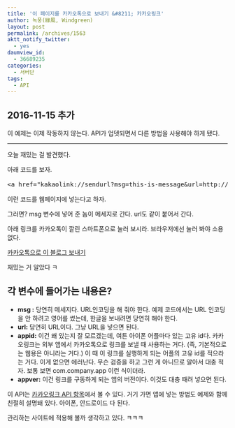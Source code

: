 ```yaml
---
title: '이 페이지를 카카오톡으로 보내기 &#8211; 카카오링크'
author: 녹풍(綠風, Windgreen)
layout: post
permalink: /archives/1563
aktt_notify_twitter:
  - yes
daumview_id:
  - 36689235
categories:
  - 서버단
tags:
  - API
---
```


## 2016-11-15 추가

이 예제는 이제 작동하지 않는다. API가 업뎃되면서 다른 방법을 사용해야 하게 됐다.

-----

오늘 재밌는 걸 발견했다.

아래 코드를 보자.

<pre>&lt;a href="kakaolink://sendurl?msg=this-is-message&url=http://mytory.net&appid=mytory&appver=0.1"&gt;카카오톡으로 보내기&lt;/a&gt;</pre>

이런 코드를 웹페이지에 넣는다고 하자.

그러면? msg 변수에 넣어 준 놈이 메세지로 간다. url도 같이 붙어서 간다.

아래 링크를 카카오톡이 깔린 스마트폰으로 눌러 보시라. 브라우저에선 눌러 봐야 소용 없다.

[카카오톡으로 이 블로그 보내기][1]

재밌는 거 알았다 ㅋ

## 각 변수에 들어가는 내용은?

*   **msg :** 당연히 메세지다. URL인코딩을 해 줘야 한다. 예제 코드에서는 URL 인코딩을 안 하려고 영어를 썼는데, 한글을 보내려면 당연히 해야 한다.
*   **url:** 당연히 URL이다. 그냥 URL을 넣으면 된다.
*   **appid:** 이건 왜 있는지 잘 모르겠는데, 여튼 아이폰 어플마다 있는 고유 id다. 카카오링크는 외부 앱에서 카카오톡으로 링크를 보낼 때 사용하는 거다. (즉, 기본적으로는 웹용은 아니라는 거다.) 이 때 이 링크를 실행하게 되는 어플의 고유 id를 적으라는 거다. 이게 없으면 에러난다. 무슨 검증을 하고 그런 게 아니므로 알아서 대충 적자. 보통 보면 com.company.app 이런 식이더라.
*   **appver:** 이건 링크를 구동하게 되는 앱의 버전이다. 이것도 대충 때려 넣으면 된다.

이 API는 [카카오링크 API 항목][2]에서 볼 수 있다. 거기 가면 앱에 넣는 방법도 예제와 함께 친절히 설명돼 있다. 아이폰, 안드로이드 다 된다.

관리하는 사이트에 적용해 볼까 생각하고 있다. ㅋㅋㅋ

 [1]: kakaolink://sendurl?msg=%EB%85%B9%ED%92%8D%EC%9D%98%20%EB%B8%94%EB%A1%9C%EA%B7%B8%20'%EC%9B%B9%EC%9C%BC%EB%A1%9C%20%EB%A7%90%ED%95%98%EA%B8%B0'%EC%9E%85%EB%8B%88%EB%8B%A4.&url=http://mytory.net&appid=mytory&appver=0.1
 [2]: http://www.kakao.com/link/api?tab=mobileweb